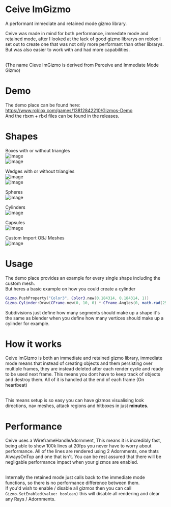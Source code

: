 # Ceive ImGizmo
 A performant immediate and retained mode gizmo library.<br />

Ceive was made in mind for both performance, immedate mode and retained mode, after I looked at the lack of good gizmo librarys on roblox I set out to create one that was not only more performant than other librarys. But was also easier to work with and had more capabilities.<br /><br />

(The name Cieve ImGizmo is derived from Perceive and Immediate Mode Gizmo)

# Demo

The demo place can be found here: https://www.roblox.com/games/13812842210/Gizmos-Demo<br />
And the rbxm + rbxl files can be found in the releases.

# Shapes

Boxes with or without triangles<br />
![image](https://github.com/JakeyWasTaken/CeiveImGizmo/assets/75340712/c48baf47-3c73-45df-9a63-eb6ce0128073)<br />
![image](https://github.com/JakeyWasTaken/CeiveImGizmo/assets/75340712/a0f0aaa7-a555-426e-a3ce-8e9e57f73dd9)


Wedges with or without triangles<br />
![image](https://github.com/JakeyWasTaken/CeiveImGizmo/assets/75340712/fb185cf2-e1c1-4a5e-a941-da81ab9b3510)<br />
![image](https://github.com/JakeyWasTaken/CeiveImGizmo/assets/75340712/eafc796e-d069-4680-ae93-50b41461edfb)


Spheres<br />
![image](https://github.com/JakeyWasTaken/CeiveImGizmo/assets/75340712/039562e2-06e3-462b-bb8d-291903212683)


Cylinders<br />
![image](https://github.com/JakeyWasTaken/CeiveImGizmo/assets/75340712/bd941fe6-ef66-4ed8-b929-d950bc1d77d3)


Capsules<br />
![image](https://github.com/JakeyWasTaken/CeiveImGizmo/assets/75340712/f0787cb5-17e6-4d47-8ed7-ca829d7fddb0)


Custom Import OBJ Meshes<br />
![image](https://github.com/JakeyWasTaken/CeiveImGizmo/assets/75340712/1d5b0445-6d91-48c0-a749-e889ae755057)


# Usage

The demo place provides an example for every single shape including the custom mesh.<br />
But heres a basic example on how you could create a cylinder
```lua
Gizmo.PushProperty("Color3", Color3.new(0.184314, 0.184314, 1))
Gizmo.Cylinder:Draw(CFrame.new(0, 10, 0) * CFrame.Angles(0, math.rad(25), 0), 2, 4, 20) -- Location: CFrame, Radius: number, Length: number, Subdivisions: number
```

Subdivisions just define how many segments should make up a shape it's the same as blender when you define how many vertices should make up a cylinder for example.<br />

# How it works

Ceive ImGizmo is both an immediate and retained gizmo library, immediate mode means that instead of creating objects and them persisting over multiple frames, they are instead deleted after each render cycle and ready to be used next frame. This means you dont have to keep track of objects and destroy them. All of it is handled at the end of each frame (On heartbeat)<br /><br />

This means setup is so easy you can have gizmos visualising look directions, nav meshes, attack regions and hitboxes in just **minutes**.

# Performance

Ceive uses a WireframeHandleAdornment, This means it is incredibly fast, being able to show 100k lines at 20fps you never have to worry about performance. All of the lines are rendered using 2 Adornments, one thats AlwaysOnTop and one that isn't. You can be rest assured that there will be negligable performance impact when your gizmos are enabled.<br /><br />

Internally the retained mode just calls back to the immediate mode functions, so there is no performance difference between them.<br />
If you'd wish to enable / disable all gizmos then you can call `Gizmo.SetEnabled(value: boolean)` this will disable all rendering and clear any Rays / Adornments.
